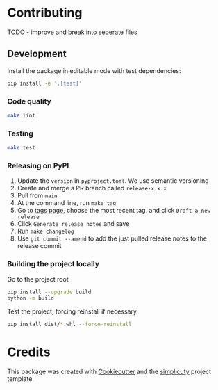 # Contributing

TODO - improve and break into seperate files

## Development

Install the package in editable mode with test dependencies:

```bash
pip install -e '.[test]'
```

### Code quality

```bash 
make lint
```

### Testing

```bash
make test
```

### Releasing on PyPI

1. Update the `version` in `pyproject.toml`. We use semantic versioning
2. Create and merge a PR branch called `release-x.x.x`
3. Pull from `main`
4. At the command line, run `make tag`
5. Go to [tags page](https://github.com/pydanny/listo/tags), choose the most recent tag, and click `Draft a new release`
6. Click `Generate release notes` and save
7. Run `make changelog`
8. Use `git commit --amend` to add the just pulled release notes to the release commit


### Building the project locally

Go to the project root

```bash
pip install --upgrade build
python -m build
```

Test the project, forcing reinstall if necessary

```bash
pip install dist/*.whl --force-reinstall
```

# Credits

This package was created with [Cookiecutter](https://github.com/cookiecutter/cookiecutter) and the [simplicuty](https://github.com/pydanny/simplicity) project template.
